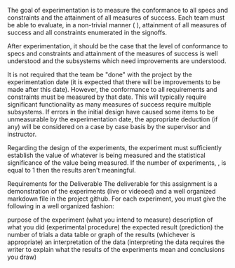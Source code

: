 The goal of experimentation is to measure the conformance to all specs and constraints and the attainment of all measures of success. Each team must be able to evaluate, in a non-trivial manner (
), attainment of all measures of success and all constraints enumerated in the signoffs.

After experimentation, it should be the case that the level of conformance to specs and constraints and attainment of the measures of success is well understood and the subsystems which need improvements are understood.

It is not required that the team be "done" with the project by the experimentation date (it is expected that there will be improvements to be made after this date). However, the conformance to all requirements and constraints must be measured by that date. This will typically require significant functionality as many measures of success require multiple subsystems. If errors in the initial design have caused some items to be unmeasurable by the experimentation date, the appropriate deduction (if any) will be considered on a case by case basis by the supervisor and instructor.

Regarding the design of the experiments, the experiment must sufficiently establish the value of whatever is being measured and the statistical significance of the value being measured. If the number of experiments, 
, is equal to 1 then the results aren't meaningful.

Requirements for the Deliverable
The deliverable for this assignment is a demonstration of the experiments (live or videoed) and a well organized markdown file in the project github. For each experiment, you must give the following in a well organized fashion:

purpose of the experiment (what you intend to measure)
description of what you did (experimental procedure)
the expected result (prediction)
the number of trials
a data table or graph of the results (whichever is appropriate)
an interpretation of the data (interpreting the data requires the writer to explain what the results of the experiments mean and conclusions you draw)
